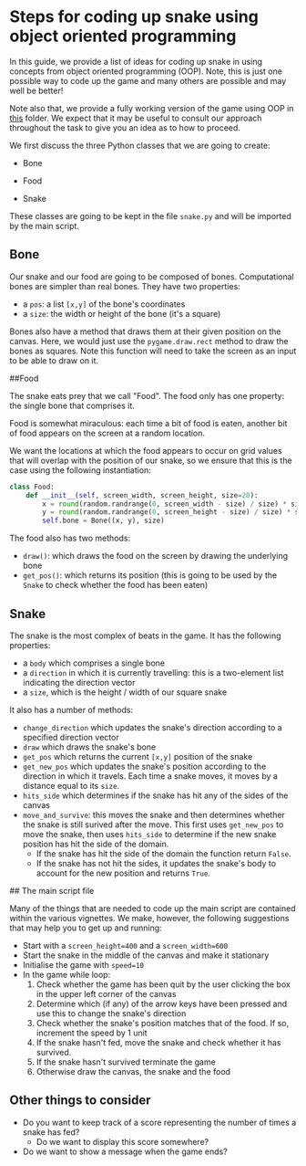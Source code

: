 # Steps for coding up snake using object oriented programming

In this guide, we provide a list of ideas for coding up snake in using concepts from object oriented programming (OOP). Note, this is just one possible way to code up the game and many others are possible and may well be better!

Note also that, we provide a fully working version of the game using OOP in [this](../short_snake/) folder. We expect that it may be useful to consult our approach throughout the task to give you an idea as to how to proceed.

We first discuss the three Python classes that we are going to create:

* Bone

* Food
* Snake

These classes are going to be kept in the file `snake.py` and will be imported by the main script.

## Bone

Our snake and our food are going to be composed of bones. Computational bones are simpler than real bones. They have two properties:

* a `pos`: a list `[x,y]` of the bone's coordinates
* a `size`: the width or height of the bone (it's a square)

Bones also have a method that draws them at their given position on the canvas. Here, we would just use the `pygame.draw.rect` method to draw the bones as squares. Note this function will need to take the screen as an input to be able to draw on it.

##Food 

The snake eats prey that we call "Food". The food only has one property: the single bone that comprises it.

Food is somewhat miraculous: each time a bit of food is eaten, another bit of food appears on the screen at a random location.

We want the locations at which the food appears to occur on grid values that will overlap with the position of our snake, so we ensure that this is the case using the following instantiation:

```python
class Food:
    def __init__(self, screen_width, screen_height, size=20):
        x = round(random.randrange(0, screen_width - size) / size) * size
        y = round(random.randrange(0, screen_height - size) / size) * size
        self.bone = Bone((x, y), size)
```

The food also has two methods:

* `draw()`: which draws the food on the screen by drawing the underlying bone
* `get_pos()`: which returns its position (this is going to be used by the `Snake` to check whether the food has been eaten)

## Snake

The snake is the most complex of beats in the game. It has the following properties:

* a `body` which comprises a single bone
* a `direction` in which it is currently travelling: this is a two-element list indicating the direction vector
* a `size`, which is the height / width of our square snake

It also has a number of methods:

* `change_direction` which updates the snake's direction according to a specified direction vector
* `draw` which draws the snake's bone
* `get_pos` which returns the current `[x,y]` position of the snake
* `get_new_pos` which updates the snake's position according to the direction in which it travels. Each time a snake moves, it moves by a distance equal to its `size`.
* `hits_side` which determines if the snake has hit any of the sides of the canvas
* `move_and_survive`: this moves the snake and then determines whether the snake is still surived after the move. This first uses `get_new_pos` to move the snake, then uses `hits_side` to determine if the new snake position has hit the side of the domain.
  * If the snake has hit the side of the domain the function return `False`.
  * If the snake has not hit the sides, it updates the snake's body to account for the new position and returns `True`.

## The main script file

Many of the things that are needed to code up the main script are contained within the various vignettes.   We make, however, the following suggestions that may help you to get up and running:

* Start with a `screen_height=400` and a `screen_width=600`
* Start the snake in the middle of the canvas and make it stationary
* Initialise the game with `speed=10` 
* In the game while loop:
  1. Check whether the game has been quit by the user clicking the box in the upper left corner of the canvas
  2. Determine which (if any) of the arrow keys have been pressed and use this to change the snake's direction
  3. Check whether the snake's position matches that of the food. If so, increment the speed by 1 unit
  4. If the snake hasn't fed, move the snake and check whether it has survived.
  5. If the snake hasn't survived terminate the game
  6. Otherwise draw the canvas, the snake and the food

## Other things to consider

* Do you want to keep track of a score representing the number of times a snake has fed? 
  * Do we want to display this score somewhere?
* Do we want to show a message when the game ends?
